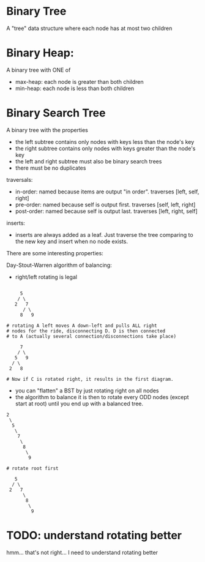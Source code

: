 
# Binary Tree
A "tree" data structure where each node has at most two children

# Binary Heap:
A binary tree with ONE of
- max-heap: each node is greater than both children
- min-heap: each node is less than both children

# Binary Search Tree
A binary tree with the properties
- the left subtree contains only nodes with keys less than the node's key
- the right subtree contains only nodes with keys greater than the node's key
- the left and right subtree must also be binary search trees
- there must be no duplicates

traversals:
- in-order: named because items are output "in order". traverses [left, self, right]
- pre-order: named because self is output first. traverses [self, left, right]
- post-order: named because self is output last. traverses [left, right, self]

inserts:
- inserts are always added as a leaf. Just traverse the tree comparing to the
  new key and insert when no node exists.

There are some interesting properties:

Day-Stout-Warren algorithm of balancing:
- right/left rotating is legal
```

     5
    / \
   2   7
      / \
     8   9

# rotating A left moves A down-left and pulls ALL right
# nodes for the ride, disconnecting D. D is then connected
# to A (actually several connection/disconnections take place)

     7
    / \
   5   9
  / \
 2   8

# Now if C is rotated right, it results in the first diagram.
```
- you can "flatten" a BST by just rotating right on all nodes
- the algorithm to balance it is then to rotate every ODD
  nodes (except start at root) until you end up with a balanced tree.

```
2
 \
  5
   \
    7
     \
      8
       \
        9

# rotate root first

   5
  / \
 2   7
      \
       8
        \
         9

```

# TODO: understand rotating better
hmm... that's not right... I need to understand rotating better
